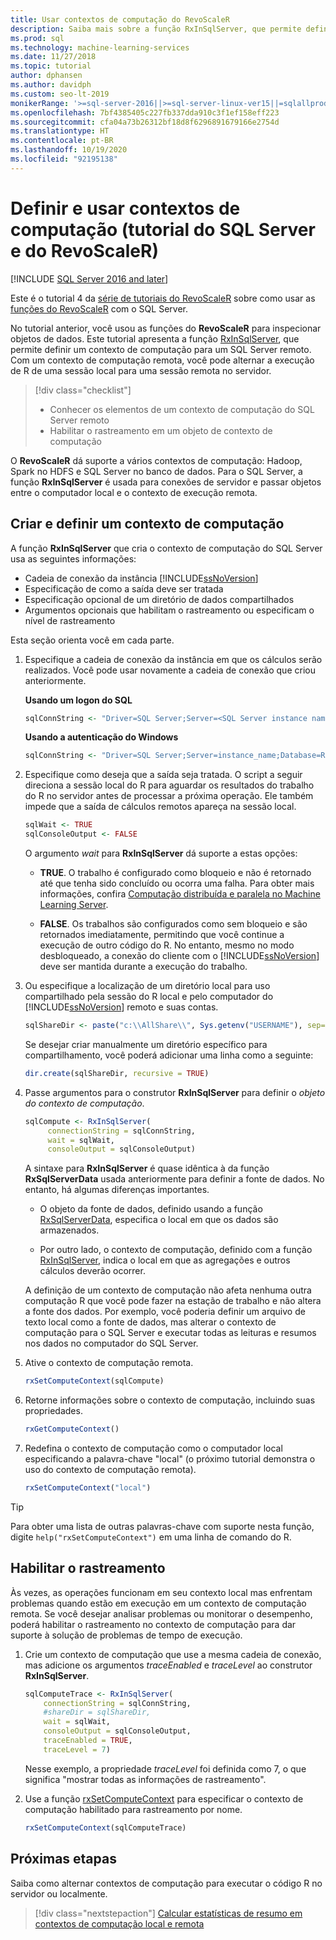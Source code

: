 ```yaml
---
title: Usar contextos de computação do RevoScaleR
description: Saiba mais sobre a função RxInSqlServer, que permite definir um contexto de computação para um SQL Server remoto.
ms.prod: sql
ms.technology: machine-learning-services
ms.date: 11/27/2018
ms.topic: tutorial
author: dphansen
ms.author: davidph
ms.custom: seo-lt-2019
monikerRange: '>=sql-server-2016||>=sql-server-linux-ver15||=sqlallproducts-allversions'
ms.openlocfilehash: 7bf4385405c227fb337dda910c3f1ef158eff223
ms.sourcegitcommit: cfa04a73b26312bf18d8f6296891679166e2754d
ms.translationtype: HT
ms.contentlocale: pt-BR
ms.lasthandoff: 10/19/2020
ms.locfileid: "92195138"
---
```

# <a name="define-and-use-compute-contexts-sql-server-and-revoscaler-tutorial"></a>Definir e usar contextos de computação (tutorial do SQL Server e do RevoScaleR)
[!INCLUDE [SQL Server 2016 and later](../../includes/applies-to-version/sqlserver2016.md)]

Este é o tutorial 4 da [série de tutoriais do RevoScaleR](deepdive-data-science-deep-dive-using-the-revoscaler-packages.md) sobre como usar as [funções do RevoScaleR](/machine-learning-server/r-reference/revoscaler/revoscaler) com o SQL Server.

No tutorial anterior, você usou as funções do **RevoScaleR** para inspecionar objetos de dados. Este tutorial apresenta a função [RxInSqlServer](/machine-learning-server/r-reference/revoscaler/rxinsqlserver), que permite definir um contexto de computação para um SQL Server remoto. Com um contexto de computação remota, você pode alternar a execução de R de uma sessão local para uma sessão remota no servidor. 

> [!div class="checklist"]
> * Conhecer os elementos de um contexto de computação do SQL Server remoto
> * Habilitar o rastreamento em um objeto de contexto de computação

O **RevoScaleR** dá suporte a vários contextos de computação: Hadoop, Spark no HDFS e SQL Server no banco de dados. Para o SQL Server, a função **RxInSqlServer** é usada para conexões de servidor e passar objetos entre o computador local e o contexto de execução remota.

## <a name="create-and-set-a-compute-context"></a>Criar e definir um contexto de computação

A função **RxInSqlServer** que cria o contexto de computação do SQL Server usa as seguintes informações:

+ Cadeia de conexão da instância [!INCLUDE[ssNoVersion](../../includes/ssnoversion-md.md)]
+ Especificação de como a saída deve ser tratada
+ Especificação opcional de um diretório de dados compartilhados
+ Argumentos opcionais que habilitam o rastreamento ou especificam o nível de rastreamento

Esta seção orienta você em cada parte.

1. Especifique a cadeia de conexão da instância em que os cálculos serão realizados. Você pode usar novamente a cadeia de conexão que criou anteriormente.

    **Usando um logon do SQL**

    ```R
    sqlConnString <- "Driver=SQL Server;Server=<SQL Server instance name>; Database=<database name>;Uid=<SQL user nme>;Pwd=<password>"
      ```

    **Usando a autenticação do Windows**

    ```R
    sqlConnString <- "Driver=SQL Server;Server=instance_name;Database=RevoDeepDive;Trusted_Connection=True"
    ```
    
2. Especifique como deseja que a saída seja tratada. O script a seguir direciona a sessão local do R para aguardar os resultados do trabalho do R no servidor antes de processar a próxima operação. Ele também impede que a saída de cálculos remotos apareça na sessão local.
  
    ```R
    sqlWait <- TRUE
    sqlConsoleOutput <- FALSE
    ```
  
    O argumento *wait* para **RxInSqlServer** dá suporte a estas opções:
  
    -   **TRUE**. O trabalho é configurado como bloqueio e não é retornado até que tenha sido concluído ou ocorra uma falha.  Para obter mais informações, confira [Computação distribuída e paralela no Machine Learning Server](/machine-learning-server/r/how-to-revoscaler-distributed-computing).
  
    -   **FALSE**. Os trabalhos são configurados como sem bloqueio e são retornados imediatamente, permitindo que você continue a execução de outro código do R. No entanto, mesmo no modo desbloqueado, a conexão do cliente com o [!INCLUDE[ssNoVersion](../../includes/ssnoversion-md.md)] deve ser mantida durante a execução do trabalho.

3. Ou especifique a localização de um diretório local para uso compartilhado pela sessão do R local e pelo computador do [!INCLUDE[ssNoVersion](../../includes/ssnoversion-md.md)] remoto e suas contas.

    ```R
    sqlShareDir <- paste("c:\\AllShare\\", Sys.getenv("USERNAME"), sep="")
    ```
    
   Se desejar criar manualmente um diretório específico para compartilhamento, você poderá adicionar uma linha como a seguinte:

    ```R
    dir.create(sqlShareDir, recursive = TRUE)
    ```

4. Passe argumentos para o construtor **RxInSqlServer** para definir o *objeto do contexto de computação*.

    ```R
    sqlCompute <- RxInSqlServer(  
         connectionString = sqlConnString,
         wait = sqlWait,
         consoleOutput = sqlConsoleOutput)
    ```
    
    A sintaxe para **RxInSqlServer** é quase idêntica à da função **RxSqlServerData** usada anteriormente para definir a fonte de dados. No entanto, há algumas diferenças importantes.
      
    - O objeto da fonte de dados, definido usando a função [RxSqlServerData](/machine-learning-server/r-reference/revoscaler/rxsqlserverdata), especifica o local em que os dados são armazenados.
    
    - Por outro lado, o contexto de computação, definido com a função [RxInSqlServer](/machine-learning-server/r-reference/revoscaler/rxinsqlserver), indica o local em que as agregações e outros cálculos deverão ocorrer.
    
    A definição de um contexto de computação não afeta nenhuma outra computação R que você pode fazer na estação de trabalho e não altera a fonte dos dados. Por exemplo, você poderia definir um arquivo de texto local como a fonte de dados, mas alterar o contexto de computação para o SQL Server e executar todas as leituras e resumos nos dados no computador do SQL Server.

5. Ative o contexto de computação remota.

    ```R
    rxSetComputeContext(sqlCompute)
    ```

6. Retorne informações sobre o contexto de computação, incluindo suas propriedades.

    ```R
    rxGetComputeContext()
    ```

7. Redefina o contexto de computação como o computador local especificando a palavra-chave "local" (o próximo tutorial demonstra o uso do contexto de computação remota).

    ```R
    rxSetComputeContext("local")
    ```

> [!Tip]
> Para obter uma lista de outras palavras-chave com suporte nesta função, digite `help("rxSetComputeContext")` em uma linha de comando do R.

## <a name="enable-tracing"></a>Habilitar o rastreamento

Às vezes, as operações funcionam em seu contexto local mas enfrentam problemas quando estão em execução em um contexto de computação remota. Se você desejar analisar problemas ou monitorar o desempenho, poderá habilitar o rastreamento no contexto de computação para dar suporte à solução de problemas de tempo de execução.

1. Crie um contexto de computação que use a mesma cadeia de conexão, mas adicione os argumentos *traceEnabled* e *traceLevel* ao construtor **RxInSqlServer**.

    ```R
    sqlComputeTrace <- RxInSqlServer(
        connectionString = sqlConnString,
        #shareDir = sqlShareDir,
        wait = sqlWait,
        consoleOutput = sqlConsoleOutput,
        traceEnabled = TRUE,
        traceLevel = 7)
    ```
  
   Nesse exemplo, a propriedade *traceLevel* foi definida como 7, o que significa "mostrar todas as informações de rastreamento".

2. Use a função [rxSetComputeContext](/machine-learning-server/r-reference/revoscaler/rxsetcomputecontext) para especificar o contexto de computação habilitado para rastreamento por nome.

    ```R
    rxSetComputeContext(sqlComputeTrace)
    ```

## <a name="next-steps"></a>Próximas etapas

Saiba como alternar contextos de computação para executar o código R no servidor ou localmente.

> [!div class="nextstepaction"]
> [Calcular estatísticas de resumo em contextos de computação local e remota](../../machine-learning/tutorials/deepdive-create-and-run-r-scripts.md)